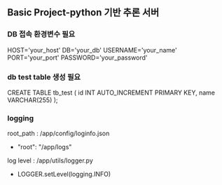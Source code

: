 ## Basic Project-python 기반 추론 서버

### DB 접속 환경변수 필요

HOST='your_host'
DB='your_db'
USERNAME='your_name'
PORT='your_port'
PASSWORD='your_password'

### db test table 생성 필요

CREATE TABLE tb_test (
id INT AUTO_INCREMENT PRIMARY KEY,
name VARCHAR(255)
);

### logging

root_path : /app/config/loginfo.json

- "root": "/app/logs"

log level : /app/utils/logger.py

- LOGGER.setLevel(logging.INFO)
